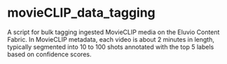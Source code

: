 # movieCLIP_data_tagging
A script for bulk tagging ingested MovieCLIP media on the Eluvio Content Fabric.
In MovieCLIP metadata, each video is about 2 minutes in length, typically segmented into 10 to 100 shots annotated with the top 5 labels based on confidence scores.
